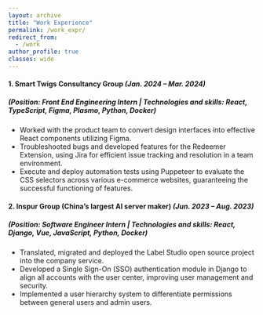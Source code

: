 ```yaml
---
layout: archive
title: "Work Experience"
permalink: /work_expr/
redirect_from:
  - /work
author_profile: true
classes: wide
---
```


#### 1. **Smart Twigs Consultancy Group** _(Jan. 2024 – Mar. 2024)_

##### _(Position: Front End Engineering Intern | Technologies and skills: React, TypeScript, Figma, Plasmo, Python, Docker)_

- Worked with the product team to convert design interfaces into effective React components utilizing Figma.
- Troubleshooted bugs and developed features for the Redeemer Extension, using Jira for efficient issue tracking and
  resolution in a team environment.
- Execute and deploy automation tests using Puppeteer to evaluate the CSS selectors across various e-commerce
  websites, guaranteeing the successful functioning of features.

#### 2. **Inspur Group (China’s largest AI server maker)** _(Jun. 2023 – Aug. 2023)_

##### _(Position: Software Engineer Intern | Technologies and skills: React, Django, Vue, JavaScript, Python, Docker)_

- Translated, migrated and deployed the Label Studio open source project into the company service.
- Developed a Single Sign-On (SSO) authentication module in Django to align all accounts with the user center,
  improving user management and security.
- Implemented a user hierarchy system to differentiate permissions between general users and admin users.
